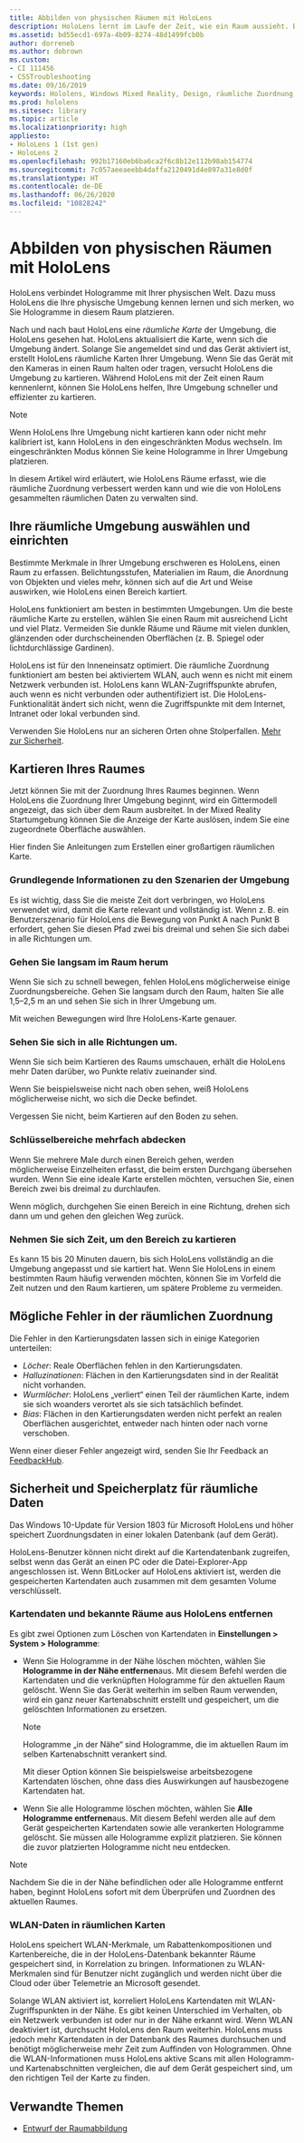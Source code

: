 ```yaml
---
title: Abbilden von physischen Räumen mit HoloLens
description: HoloLens lernt im Laufe der Zeit, wie ein Raum aussieht. Benutzer können diesen Prozess vereinfachen, indem sie die HoloLens auf bestimmte Weise durch den Raum bewegen.
ms.assetid: bd55ecd1-697a-4b09-8274-48d1499fcb0b
author: dorreneb
ms.author: dobrown
ms.custom:
- CI 111456
- CSSTroubleshooting
ms.date: 09/16/2019
keywords: Hololens, Windows Mixed Reality, Design, räumliche Zuordnung, HoloLens, Surface Rekonstruktion, Gittermodell, Head Tracking, Mapping
ms.prod: hololens
ms.sitesec: library
ms.topic: article
ms.localizationpriority: high
appliesto:
- HoloLens 1 (1st gen)
- HoloLens 2
ms.openlocfilehash: 992b17160eb6ba6ca2f6c8b12e112b98ab154774
ms.sourcegitcommit: 7c057aeeaeebb4daffa2120491d4e897a31e8d0f
ms.translationtype: HT
ms.contentlocale: de-DE
ms.lasthandoff: 06/26/2020
ms.locfileid: "10828242"
---
```

# Abbilden von physischen Räumen mit HoloLens

HoloLens verbindet Hologramme mit Ihrer physischen Welt. Dazu muss HoloLens die Ihre physische Umgebung kennen lernen und sich merken, wo Sie Hologramme in diesem Raum platzieren.

Nach und nach baut HoloLens eine *räumliche Karte* der Umgebung, die HoloLens gesehen hat.  HoloLens aktualisiert die Karte, wenn sich die Umgebung ändert. Solange Sie angemeldet sind und das Gerät aktiviert ist, erstellt HoloLens räumliche Karten Ihrer Umgebung. Wenn Sie das Gerät mit den Kameras in einen Raum halten oder tragen, versucht HoloLens die Umgebung zu kartieren. Während HoloLens mit der Zeit einen Raum kennenlernt, können Sie HoloLens helfen, Ihre Umgebung schneller und effizienter zu kartieren.  

> [!NOTE]
> Wenn HoloLens Ihre Umgebung nicht kartieren kann oder nicht mehr kalibriert ist, kann HoloLens in den eingeschränkten Modus wechseln. Im eingeschränkten Modus können Sie keine Hologramme in Ihrer Umgebung platzieren.

In diesem Artikel wird erläutert, wie HoloLens Räume erfasst, wie die räumliche Zuordnung verbessert werden kann und wie die von HoloLens gesammelten räumlichen Daten zu verwalten sind.

## Ihre räumliche Umgebung auswählen und einrichten

Bestimmte Merkmale in Ihrer Umgebung erschweren es HoloLens, einen Raum zu erfassen. Belichtungsstufen, Materialien im Raum, die Anordnung von Objekten und vieles mehr, können sich auf die Art und Weise auswirken, wie HoloLens einen Bereich kartiert.

HoloLens funktioniert am besten in bestimmten Umgebungen. Um die beste räumliche Karte zu erstellen, wählen Sie einen Raum mit ausreichend Licht und viel Platz. Vermeiden Sie dunkle Räume und Räume mit vielen dunklen, glänzenden oder durchscheinenden Oberflächen (z. B. Spiegel oder lichtdurchlässige Gardinen).

HoloLens ist für den Inneneinsatz optimiert. Die räumliche Zuordnung funktioniert am besten bei aktiviertem WLAN, auch wenn es nicht mit einem Netzwerk verbunden ist. HoloLens kann WLAN-Zugriffspunkte abrufen, auch wenn es nicht verbunden oder authentifiziert ist. Die HoloLens-Funktionalität ändert sich nicht, wenn die Zugriffspunkte mit dem Internet, Intranet oder lokal verbunden sind.

Verwenden Sie HoloLens nur an sicheren Orten ohne Stolperfallen. [Mehr zur Sicherheit](https://support.microsoft.com/help/4023454/safety-information).

## Kartieren Ihres Raumes

Jetzt können Sie mit der Zuordnung Ihres Raumes beginnen.  Wenn HoloLens die Zuordnung Ihrer Umgebung beginnt, wird ein Gittermodell angezeigt, das sich über dem Raum ausbreitet.  In der Mixed Reality Startumgebung können Sie die Anzeige der Karte auslösen, indem Sie eine zugeordnete Oberfläche auswählen.

Hier finden Sie Anleitungen zum Erstellen einer großartigen räumlichen Karte.

### Grundlegende Informationen zu den Szenarien der Umgebung

Es ist wichtig, dass Sie die meiste Zeit dort verbringen, wo HoloLens verwendet wird, damit die Karte relevant und vollständig ist. Wenn z. B. ein Benutzerszenario für HoloLens die Bewegung von Punkt A nach Punkt B erfordert, gehen Sie diesen Pfad zwei bis dreimal und sehen Sie sich dabei in alle Richtungen um.  

### Gehen Sie langsam im Raum herum

Wenn Sie sich zu schnell bewegen, fehlen HoloLens möglicherweise einige Zuordnungsbereiche. Gehen Sie langsam durch den Raum, halten Sie alle 1,5–2,5 m an und sehen Sie sich in Ihrer Umgebung um.  

Mit weichen Bewegungen wird Ihre HoloLens-Karte genauer.

### Sehen Sie sich in alle Richtungen um.

Wenn Sie sich beim Kartieren des Raums umschauen, erhält die HoloLens mehr Daten darüber, wo Punkte relativ zueinander sind.  

Wenn Sie beispielsweise nicht nach oben sehen, weiß HoloLens möglicherweise nicht, wo sich die Decke befindet.  

Vergessen Sie nicht, beim Kartieren auf den Boden zu sehen.

### Schlüsselbereiche mehrfach abdecken

Wenn Sie mehrere Male durch einen Bereich gehen, werden möglicherweise Einzelheiten erfasst, die beim ersten Durchgang übersehen wurden. Wenn Sie eine ideale Karte erstellen möchten, versuchen Sie, einen Bereich zwei bis dreimal zu durchlaufen.

Wenn möglich, durchgehen Sie einen Bereich in eine Richtung, drehen sich dann um und gehen den gleichen Weg zurück.

### Nehmen Sie sich Zeit, um den Bereich zu kartieren

Es kann 15 bis 20 Minuten dauern, bis sich HoloLens vollständig an die Umgebung angepasst und sie kartiert hat. Wenn Sie HoloLens in einem bestimmten Raum häufig verwenden möchten, können Sie im Vorfeld die Zeit nutzen und den Raum kartieren, um spätere Probleme zu vermeiden.  

## Mögliche Fehler in der räumlichen Zuordnung

Die Fehler in den Kartierungsdaten lassen sich in einige Kategorien unterteilen:

- *Löcher*: Reale Oberflächen fehlen in den Kartierungsdaten.
- *Halluzinationen*: Flächen in den Kartierungsdaten sind in der Realität nicht vorhanden.
- *Wurmlöcher*: HoloLens „verliert“ einen Teil der räumlichen Karte, indem sie sich woanders verortet als sie sich tatsächlich befindet.
- *Bias*: Flächen in den Kartierungsdaten werden nicht perfekt an realen Oberflächen ausgerichtet, entweder nach hinten oder nach vorne verschoben.

Wenn einer dieser Fehler angezeigt wird, senden Sie Ihr Feedback an [FeedbackHub](hololens-feedback.md).

## Sicherheit und Speicherplatz für räumliche Daten

Das Windows 10-Update für Version 1803 für Microsoft HoloLens und höher speichert Zuordnungsdaten in einer lokalen Datenbank (auf dem Gerät).

HoloLens-Benutzer können nicht direkt auf die Kartendatenbank zugreifen, selbst wenn das Gerät an einen PC oder die Datei-Explorer-App angeschlossen ist. Wenn BitLocker auf HoloLens aktiviert ist, werden die gespeicherten Kartendaten auch zusammen mit dem gesamten Volume verschlüsselt.

### Kartendaten und bekannte Räume aus HoloLens entfernen

Es gibt zwei Optionen zum Löschen von Kartendaten in **Einstellungen > System > Hologramme**:

- Wenn Sie Hologramme in der Nähe löschen möchten, wählen Sie **Hologramme in der Nähe entfernen**aus. Mit diesem Befehl werden die Kartendaten und die verknüpften Hologramme für den aktuellen Raum gelöscht. Wenn Sie das Gerät weiterhin im selben Raum verwenden, wird ein ganz neuer Kartenabschnitt erstellt und gespeichert, um die gelöschten Informationen zu ersetzen.

   > [!NOTE]
   > Hologramme „in der Nähe“ sind Hologramme, die im aktuellen Raum im selben Kartenabschnitt verankert sind.

   Mit dieser Option können Sie beispielsweise arbeitsbezogene Kartendaten löschen, ohne dass dies Auswirkungen auf hausbezogene Kartendaten hat.

- Wenn Sie alle Hologramme löschen möchten, wählen Sie **Alle Hologramme entfernen**aus. Mit diesem Befehl werden alle auf dem Gerät gespeicherten Kartendaten sowie alle verankerten Hologramme gelöscht. Sie müssen alle Hologramme explizit platzieren. Sie können die zuvor platzierten Hologramme nicht neu entdecken.

> [!NOTE]
> Nachdem Sie die in der Nähe befindlichen oder alle Hologramme entfernt haben, beginnt HoloLens sofort mit dem Überprüfen und Zuordnen des aktuellen Raumes.

### WLAN-Daten in räumlichen Karten

HoloLens speichert WLAN-Merkmale, um Rabattenkompositionen und Kartenbereiche, die in der HoloLens-Datenbank bekannter Räume gespeichert sind, in Korrelation zu bringen. Informationen zu WLAN-Merkmalen sind für Benutzer nicht zugänglich und werden nicht über die Cloud oder über Telemetrie an Microsoft gesendet.

Solange WLAN aktiviert ist, korreliert HoloLens Kartendaten mit WLAN-Zugriffspunkten in der Nähe. Es gibt keinen Unterschied im Verhalten, ob ein Netzwerk verbunden ist oder nur in der Nähe erkannt wird. Wenn WLAN deaktiviert ist, durchsucht HoloLens den Raum weiterhin. HoloLens muss jedoch mehr Kartendaten in der Datenbank des Raumes durchsuchen und benötigt möglicherweise mehr Zeit zum Auffinden von Hologrammen. Ohne die WLAN-Informationen muss HoloLens aktive Scans mit allen Hologramm- und Kartenabschnitten vergleichen, die auf dem Gerät gespeichert sind, um den richtigen Teil der Karte zu finden.

## Verwandte Themen

- [Entwurf der Raumabbildung](https://docs.microsoft.com/windows/mixed-reality/spatial-mapping-design)
